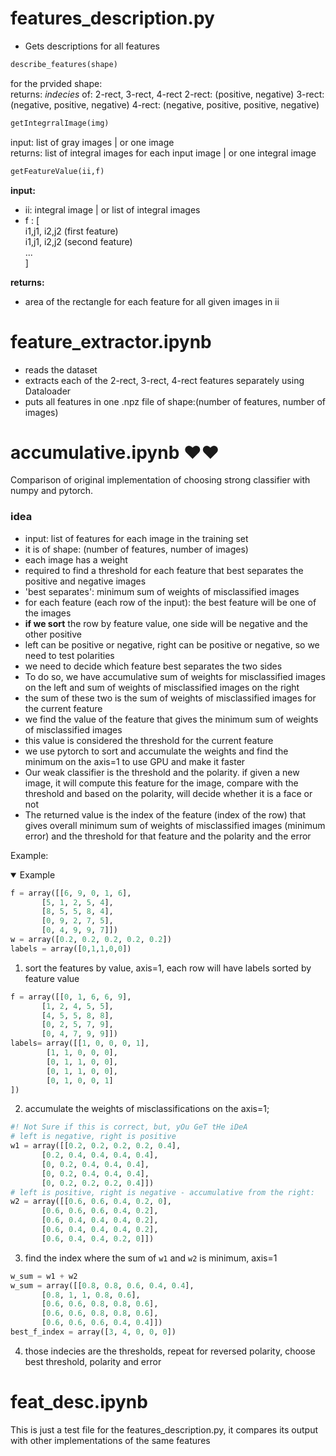 # features_description.py

* Gets descriptions for all features

```python
describe_features(shape)
```
for the prvided shape:   
returns: *indecies* of: 2-rect, 3-rect, 4-rect
2-rect: (positive, negative)
3-rect: (negative, positive, negative)
4-rect: (negative, positive, positive, negative)

```python
getIntegrralImage(img)
```
input: list of gray images | or one image  
returns: list of integral images for each input image | or one integral image  

```python
getFeatureValue(ii,f)
```
**input:**   
- ii: integral image | or list of integral images    
- f : [  
    i1,j1, i2,j2 (first feature)  
    i1,j1, i2,j2 (second feature)  
    ...  
  ]  

**returns:** 
- area of the rectangle for each feature for all given images in ii
  

# feature_extractor.ipynb
- reads the dataset
- extracts each of the 2-rect, 3-rect, 4-rect features separately using Dataloader 
- puts all features in one .npz file of shape:(number of features, number of images)

# accumulative.ipynb  ❤❤
<p>Comparison of original implementation of choosing strong classifier with numpy and pytorch.</p>

### idea
- input: list of features for each image in the training set
- it is of shape: (number of features, number of images)
- each image has a weight
- required to find a threshold for each feature that best separates the positive and negative images
- 'best separates': minimum sum of weights of misclassified images
- for each feature (each row of the input): the best feature will be one of the images
- **if we sort** the row by feature value, one side will be negative and the other positive
- left can be positive or negative, right can be positive or negative, so we need to test polarities
- we need to decide which feature best separates the two sides
- To do so, we have accumulative sum of weights for misclassified images on the left and sum of weights of misclassified images on the right
- the sum of these two is the sum of weights of misclassified images for the current feature
- we find the value of the feature that gives the minimum sum of weights of misclassified images
- this value is considered the threshold for the current feature
- we use pytorch to sort and accumulate the weights and find the minimum on the axis=1 to use GPU and make it faster
- Our weak classifier is the threshold and the polarity. if given a new image, it will compute this feature for the image, compare with the threshold and based on the polarity, will decide whether it is a face or not
- The returned value is the index of the feature (index of the row) that gives overall minimum sum of weights of misclassified images (minimum error) and the threshold for that feature and the polarity and the error
  

Example:
<!-- add drop down with html, default: open-->

<details open> 
<summary>Example</summary>

```python
f = array([[6, 9, 0, 1, 6],
       [5, 1, 2, 5, 4],
       [8, 5, 5, 8, 4],
       [0, 9, 2, 7, 5],
       [0, 4, 9, 9, 7]])
w = array([0.2, 0.2, 0.2, 0.2, 0.2])
labels = array([0,1,1,0,0])
```

1. sort the features by value, axis=1, each row will have labels sorted by feature value
```python
f = array([[0, 1, 6, 6, 9],
       [1, 2, 4, 5, 5],
       [4, 5, 5, 8, 8],
       [0, 2, 5, 7, 9],
       [0, 4, 7, 9, 9]])
labels= array([[1, 0, 0, 0, 1],
        [1, 1, 0, 0, 0],
        [0, 1, 1, 0, 0],
        [0, 1, 1, 0, 0],
        [0, 1, 0, 0, 1]
])
```
2. accumulate the weights of misclassifications on the axis=1;
```python
#! Not Sure if this is correct, but, yOu GeT tHe iDeA
# left is negative, right is positive
w1 = array([[0.2, 0.2, 0.2, 0.2, 0.4],
       [0.2, 0.4, 0.4, 0.4, 0.4],
       [0, 0.2, 0.4, 0.4, 0.4],
       [0, 0.2, 0.4, 0.4, 0.4],
       [0, 0.2, 0.2, 0.2, 0.4]])
# left is positive, right is negative - accumulative from the right:
w2 = array([[0.6, 0.6, 0.4, 0.2, 0],
       [0.6, 0.6, 0.6, 0.4, 0.2],
       [0.6, 0.4, 0.4, 0.4, 0.2],
       [0.6, 0.4, 0.4, 0.4, 0.2],
       [0.6, 0.4, 0.4, 0.2, 0]])
```

3. find the index where the sum of `w1` and `w2` is minimum, axis=1
```python
w_sum = w1 + w2
w_sum = array([[0.8, 0.8, 0.6, 0.4, 0.4],
       [0.8, 1, 1, 0.8, 0.6],
       [0.6, 0.6, 0.8, 0.8, 0.6],
       [0.6, 0.6, 0.8, 0.8, 0.6],
       [0.6, 0.6, 0.6, 0.4, 0.4]])
best_f_index = array([3, 4, 0, 0, 0])
```
4. those indecies are the thresholds, repeat for reversed polarity, choose best threshold, polarity and error



</details>

# feat_desc.ipynb  
This is just a test file for the features_description.py, it compares its output with other implementations of the same features